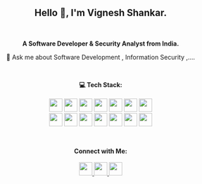 
<h2 align="center">
    Hello 👋, I'm Vignesh Shankar.
</h2>
<br />
<p align="center">
    <b>A Software Developer & Security Analyst from India.</b><br />
</p>
<p align="center">
    💬 Ask me about Software Development , Information Security ,....
</p><br />

<p align="center">
    <b>💻 Tech Stack:</b>
    <br/>
    <br/>
    <a>
    <img src="https://img.shields.io/badge/html5-%23282C34.svg?style=for-the-badge&logo=html5&logoColor=E34F26" height="30" />
    </a>
    <a>
    <img src="https://img.shields.io/badge/css3-%23282C34.svg?style=for-the-badge&logo=css3&logoColor=1572B6" height="30" />
    </a>
    <a>
    <img src="https://img.shields.io/badge/bootstrap-%23282C34.svg?style=for-the-badge&logo=bootstrap&logoColor=70529E" height="30" />
    </a>
    <a>
    <img src="https://img.shields.io/badge/javascript-%23282C34.svg?style=for-the-badge&logo=javascript&logoColor=F7DF1E" height="30" />
    </a>
    <a>
    <img src="https://img.shields.io/badge/MongoDB-%23282C34.svg?style=for-the-badge&logo=MongoDB&logoColor=47A248" height="30" />
    </a>
    <a>
    <img src="https://img.shields.io/badge/Express-%23282C34.svg?style=for-the-badge&logo=Express&logoColor=61DAFB" height="30" />
    </a>
    <a>
    <img src="https://img.shields.io/badge/react-%23282C34.svg?style=for-the-badge&logo=react&logoColor=1CABE2" height="30" />
    </a>
    <br/>
    <a>
    <img src="https://img.shields.io/badge/node.js-%23282C34.svg?style=for-the-badge&logo=node.js&logoColor=6DA55F" height="30" />
    </a>
    <a>
    <img src="https://img.shields.io/badge/python-%23282C34.svg?style=for-the-badge&logo=python&logoColor=FFDD54" height="30" />
    </a>
    <a>
    <img src="https://img.shields.io/badge/mysql-%23282C34.svg?style=for-the-badge&logo=mysql&logoColor=00ACEE" height="30" />
    </a>
    <a>
    <img src="https://img.shields.io/badge/AWS-%23282C34.svg?style=for-the-badge&logo=amazon-aws&logoColor=FF9900" height="30" />
    </a>
    <a>
    <img src="https://img.shields.io/badge/netlify-%23282C34.svg?style=for-the-badge&logo=netlify&logoColor=00C7B7" height="30" />
    </a>
    <a>
    <img src="https://img.shields.io/badge/git-%23282C34.svg?style=for-the-badge&logo=git&logoColor=F05032" height="30" />
    </a>
    <a>
    <img src="https://img.shields.io/badge/VS%20Code-%23282C34.svg?style=for-the-badge&logo=visual-studio-code&logoColor=007ACC" height="30" />
    </a>
</p>
<br/>

<p align="center">
    <b>Connect with Me:</b>
    <br/>
    <br/>
    <a href="https://www.linkedin.com/in/vigneshacodes" target="_blank">
        <img src="https://img.shields.io/badge/-LinkedIn-282C34?logo=linkedin&style=for-the-badge&logoColor=0A66C2" height="30" />
    </a>
    <a href="https://www.instagram.com/vigneshacodes/" target="_blank">
        <img src="https://img.shields.io/badge/-Instagram-282C34?logo=instagram&style=for-the-badge&logoColor=E4405F" height="30" />
    </a>
    <a href="https://twitter.com/vigneshacodes" target="_blank">
        <img src="https://img.shields.io/badge/-Twitter-282C34?logo=twitter&style=for-the-badge&logoColor=00ACEE" height="30" />
    </a>
</p>
